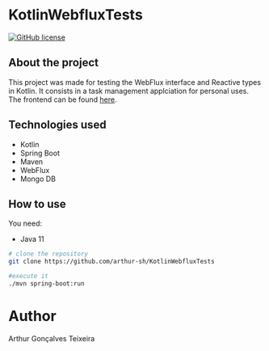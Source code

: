 # KotlinWebfluxTests

[![GitHub license](https://img.shields.io/github/license/arthur-sh/KotlinWebfluxTests)](https://github.com/arthur-sh/KotlinWebfluxTests/blob/master/LICENSE)

## About the project

This project was made for testing the WebFlux interface and Reactive types in Kotlin. It consists in a task management applciation for personal uses. <br />
The frontend can be found [here](https://github.com/arthur-sh/NextJSTests).

## Technologies used

- Kotlin
- Spring Boot
- Maven
- WebFlux
- Mongo DB

## How to use

You need:

- Java 11

```bash
# clone the repository
git clone https://github.com/arthur-sh/KotlinWebfluxTests

#execute it
./mvn spring-boot:run
```

# Author

Arthur Gonçalves Teixeira
